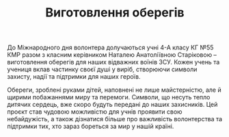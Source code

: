 ﻿---
title: Виготовлення оберегів
---

До Міжнародного дня волонтера долучаються учні 4-А класу КГ №55 КМР разом з класним керівником Наталею Анатоліївною Старіковою – виготовлення оберегів для наших відважних воїнів ЗСУ. Кожен учень та учениця вклав частинку своєї душі у виріб, створюючи символи захисту, надії та підтримки для наших героїв.

Обереги, зроблені руками дітей, наповнені не лише майстерністю, але й щирими побажаннями миру та перемоги. Символи, що несуть тепло дитячих сердець, вже скоро будуть передані до наших захисників. Цей проєкт став чудовою можливістю для учнів проявити свою небайдужість, а також дізнатися більше про важливість волонтерства та підтримки тих, хто зараз бореться за мир у нашій країні.

<slideshow />
